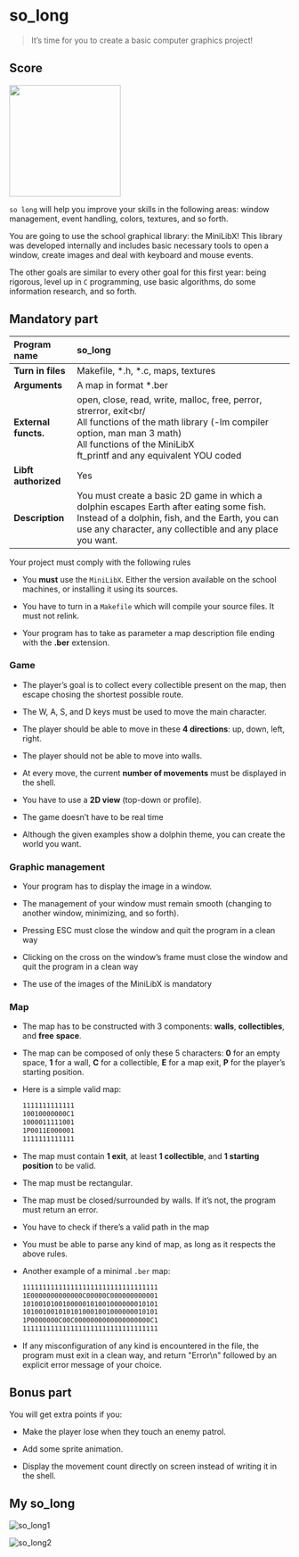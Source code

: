 # so_long

> It’s time for you to create a basic computer graphics project!

## Score

<img width="200px" src="https://res.cloudinary.com/dk8lnfjpm/image/upload/v1678097637/42/125_100_wonrhe.png" />

`so long` will help you improve your skills in the following areas: window management,
event handling, colors, textures, and so forth.

You are going to use the school graphical library: the MiniLibX! This library was
developed internally and includes basic necessary tools to open a window, create images and deal with keyboard and mouse events.

The other goals are similar to every other goal for this first year: being rigorous, level
up in `C` programming, use basic algorithms, do some information research, and so forth.

## Mandatory part

| Program name         | so_long                                                                                                                                                                                                                     |
|:-------------------- |:--------------------------------------------------------------------------------------------------------------------------------------------------------------------------------------------------------------------------- |
| **Turn in files**    | Makefile, *.h, *.c, maps, textures                                                                                                                                                                                          |
| **Arguments**        | A map in format *.ber                                                                                                                                                                                                       |
| **External functs.** | open, close, read, write, malloc, free, perror, strerror, exit<br/<br/>All functions of the math library (-lm compiler option, man man 3 math)<br/>All functions of the MiniLibX<br/>ft_printf and any equivalent YOU coded |
| **Libft authorized** | Yes                                                                                                                                                                                                                         |
| **Description**      | You must create a basic 2D game in which a dolphin escapes Earth after eating some fish. Instead of a dolphin, fish, and the Earth, you can use any character, any collectible and any place you want.                      |

Your project must comply with the following rules

- You **must** use the `MiniLibX`. Either the version available on the school machines,
  or installing it using its sources.

- You have to turn in a `Makefile` which will compile your source files. It must not
  relink.

- Your program has to take as parameter a map description file ending with the **.ber**
  extension.

### Game

- The player’s goal is to collect every collectible present on the map, then escape
  chosing the shortest possible route.

- The W, A, S, and D keys must be used to move the main character.

- The player should be able to move in these **4 directions**: up, down, left, right.

- The player should not be able to move into walls.

- At every move, the current **number of movements** must be displayed in the shell.

- You have to use a **2D view** (top-down or profile).

- The game doesn’t have to be real time

- Although the given examples show a dolphin theme, you can create the world you
  want.

### Graphic management

- Your program has to display the image in a window.

- The management of your window must remain smooth (changing to another window, minimizing, and so forth).

- Pressing ESC must close the window and quit the program in a clean way

- Clicking on the cross on the window’s frame must close the window and quit the
  program in a clean way

- The use of the images of the MiniLibX is mandatory

### Map

- The map has to be constructed with 3 components: **walls**, **collectibles**, and **free**
  **space**.

- The map can be composed of only these 5 characters:
  **0** for an empty space,
  **1** for a wall,
  **C** for a collectible,
  **E** for a map exit,
  **P** for the player’s starting position.

- Here is a simple valid map:
  
  ```md
  1111111111111
  10010000000C1
  1000011111001
  1P0011E000001
  1111111111111
  ```

- The map must contain **1 exit**, at least **1 collectible**, and **1 starting position** to
  be valid.

- The map must be rectangular.

- The map must be closed/surrounded by walls. If it’s not, the program must return
  an error.

- You have to check if there’s a valid path in the map

- You must be able to parse any kind of map, as long as it respects the above rules.

- Another example of a minimal `.ber` map:
  
  ```md
  1111111111111111111111111111111111
  1E0000000000000C00000C000000000001
  1010010100100000101001000000010101
  1010010010101010001001000000010101
  1P0000000C00C0000000000000000000C1
  1111111111111111111111111111111111
  ```

- If any misconfiguration of any kind is encountered in the file, the program must
  exit in a clean way, and return "Error\n" followed by an explicit error message of
  your choice.

## Bonus part

You will get extra points if you:

- Make the player lose when they touch an enemy patrol.

- Add some sprite animation.

- Display the movement count directly on screen instead of writing it in the shell.

## My so_long

<img src="https://res.cloudinary.com/dk8lnfjpm/image/upload/v1678788560/42/so_long/so_long2_rxgsta.png" title="" alt="so_long1" data-align="left">

![so_long2](https://res.cloudinary.com/dk8lnfjpm/image/upload/v1678788560/42/so_long/so_long1_fwcm6f.png)
